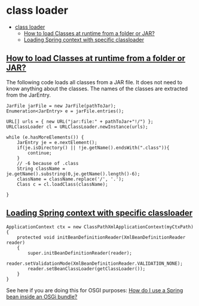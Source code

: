# class loader

- [class loader](#class-loader)
  - [How to load Classes at runtime from a folder or JAR?](#how-to-load-classes-at-runtime-from-a-folder-or-jar)
  - [Loading Spring context with specific classloader](#loading-spring-context-with-specific-classloader)

## [How to load Classes at runtime from a folder or JAR?](https://stackoverflow.com/questions/11016092/how-to-load-classes-at-runtime-from-a-folder-or-jar)

The following code loads all classes from a JAR file. It does not need to know anything about the classes. The names of the classes are extracted from the JarEntry.

    JarFile jarFile = new JarFile(pathToJar);
    Enumeration<JarEntry> e = jarFile.entries();

    URL[] urls = { new URL("jar:file:" + pathToJar+"!/") };
    URLClassLoader cl = URLClassLoader.newInstance(urls);

    while (e.hasMoreElements()) {
        JarEntry je = e.nextElement();
        if(je.isDirectory() || !je.getName().endsWith(".class")){
            continue;
        }
        // -6 because of .class
        String className = je.getName().substring(0,je.getName().length()-6);
        className = className.replace('/', '.');
        Class c = cl.loadClass(className);

    }

## [Loading Spring context with specific classloader](https://stackoverflow.com/questions/5660115/loading-spring-context-with-specific-classloader)

    ApplicationContext ctx = new ClassPathXmlApplicationContext(myCtxPath)
    {
        protected void initBeanDefinitionReader(XmlBeanDefinitionReader reader)
        {
            super.initBeanDefinitionReader(reader);
            reader.setValidationMode(XmlBeanDefinitionReader.VALIDATION_NONE);
            reader.setBeanClassLoader(getClassLoader());
        }
    }

See here if you are doing this for OSGI purposes: [How do I use a Spring bean inside an OSGi bundle?](https://stackoverflow.com/questions/8039931/how-do-i-use-a-spring-bean-inside-an-osgi-bundle)
